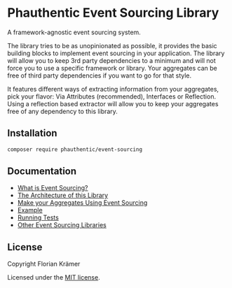 # Phauthentic Event Sourcing Library

A framework-agnostic event sourcing system.

The library tries to be as unopinionated as possible, it provides the basic building blocks to implement event sourcing in your application. The library will allow you to keep 3rd party dependencies to a minimum and will not force you to use a specific framework or library. Your aggregates can be free of third party dependencies if you want to go for that style. 

It features different ways of extracting information from your aggregates, pick your flavor: Via Attributes (recommended), Interfaces or Reflection. Using a reflection based extractor will allow you to keep your aggregates free of any dependency to this library.

## Installation

```sh
composer require phauthentic/event-sourcing
```

## Documentation

* [What is Event Sourcing?](docs/What-is-Event-Sourcing)
* [The Architecture of this Library](docs/Architecture.md)
* [Make your Aggregates Using Event Sourcing](docs/Make-your-Aggregate-using-Event-Sourcing.md)
* [Example](docs/Example.md)
* [Running Tests](docs/Running-Tests.md)
* [Other Event Sourcing Libraries](docs/Other-Event-Sourcing-Libraries.md)

## License

Copyright Florian Krämer

Licensed under the [MIT license](LICENSE).
